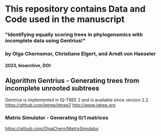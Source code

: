 # This repository contains Data and Code used in the manuscript
### "Identifying equally scoring trees in phylogenomics with incomplete data using Gentrius!"
### by Olga Chernomor, Christiane Elgert, and Arndt von Haeseler
#### 2023, bioarchive, DOI:


## Algorithm Gentrius - Generating trees from incomplete unrooted subtrees
Gentrius is implemented in IQ-TREE 2 and is available since version 2.2.
https://github.com/iqtree/iqtree2
http://www.iqtree.org

### Matrix Simulator - Generating 0/1 matrices
https://github.com/OlgaChern/MatrixSimulator
